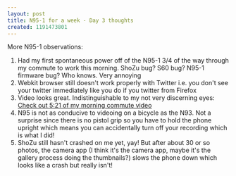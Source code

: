 ```yaml
---
layout: post
title: N95-1 for a week - Day 3 thoughts
created: 1191473801
---
```

<p>More N95-1 observations:</p> <ol>   <li>Had my first spontaneous power off of the N95-1 3/4 of the way through my commute to work this morning. ShoZu bug? S60 bug? N95-1 firmware bug? Who knows. Very annoying</li>    <li>Webkit browser still doesn&#39;t work properly with Twitter i.e. you don&#39;t see your twitter immediately like you do if you twitter from Firefox</li>    <li>Video looks great. Indistinguishable to my not very discerning eyes: <a href="http://urbanvancouver.com/node/5549">Check out 5:21 of my morning commute video</a></li>    <li>N95 is not as conducive to videoing on a bicycle as the N93. Not a surprise since there is no pistol grip so you have to hold the phone upright which means you can accidentally turn off your recording which is what I did!</li>    <li>ShoZu still hasn&#39;t crashed on me yet, yay! But after about 30 or so photos, the camera app (I think it&#39;s the camera app, maybe it&#39;s the gallery process doing the thumbnails?) slows the phone down which looks like a crash but really isn&#39;t!</li> </ol><br /> <br /> 
